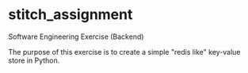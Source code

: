 # stitch_assignment

Software Engineering Exercise (Backend)

The purpose of this exercise is to create a simple "redis like" key-value store in Python.